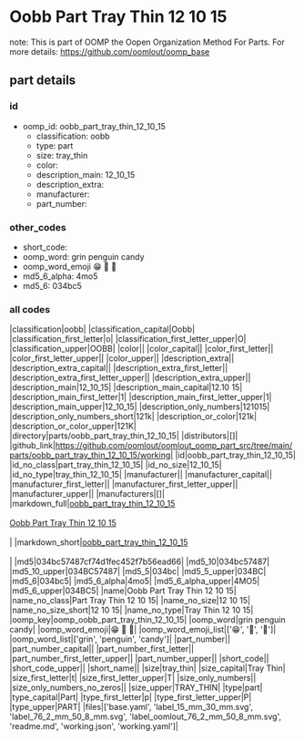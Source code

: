 # Oobb Part Tray Thin 12 10 15  

note: This is part of OOMP the Oopen Organization Method For Parts. For more details: https://github.com/oomlout/oomp_base

##  part details





### id
* oomp_id: oobb_part_tray_thin_12_10_15
  * classification: oobb
  * type: part
  * size: tray_thin
  * color: 
  * description_main: 12_10_15
  * description_extra: 
  * manufacturer: 
  * part_number: 

### other_codes
* short_code: 
* oomp_word: grin penguin candy
* oomp_word_emoji :grin: :penguin: :candy:
* md5_6_alpha: 4mo5
* md5_6: 034bc5

### all codes 
|classification|oobb|
|classification_capital|Oobb|
|classification_first_letter|o|
|classification_first_letter_upper|O|
|classification_upper|OOBB|
|color||
|color_capital||
|color_first_letter||
|color_first_letter_upper||
|color_upper||
|description_extra||
|description_extra_capital||
|description_extra_first_letter||
|description_extra_first_letter_upper||
|description_extra_upper||
|description_main|12_10_15|
|description_main_capital|12.10 15|
|description_main_first_letter|1|
|description_main_first_letter_upper|1|
|description_main_upper|12_10_15|
|description_only_numbers|121015|
|description_only_numbers_short|121k|
|description_or_color|121k|
|description_or_color_upper|121K|
|directory|parts/oobb_part_tray_thin_12_10_15|
|distributors|[]|
|github_link|https://github.com/oomlout/oomlout_oomp_part_src/tree/main/parts/oobb_part_tray_thin_12_10_15/working|
|id|oobb_part_tray_thin_12_10_15|
|id_no_class|part_tray_thin_12_10_15|
|id_no_size|12_10_15|
|id_no_type|tray_thin_12_10_15|
|manufacturer||
|manufacturer_capital||
|manufacturer_first_letter||
|manufacturer_first_letter_upper||
|manufacturer_upper||
|manufacturers|[]|
|markdown_full|[oobb_part_tray_thin_12_10_15](https://github.com/oomlout/oomlout_oomp_part_src/tree/main/parts/oobb_part_tray_thin_12_10_15/working)<br>[](https://github.com/oomlout/oomlout_oomp_part_src/tree/main/parts/oobb_part_tray_thin_12_10_15/working)<br>[Oobb Part Tray Thin 12 10 15](https://github.com/oomlout/oomlout_oomp_part_src/tree/main/parts/oobb_part_tray_thin_12_10_15/working)<br><br>|
|markdown_short|[oobb_part_tray_thin_12_10_15](https://github.com/oomlout/oomlout_oomp_part_src/tree/main/parts/oobb_part_tray_thin_12_10_15/working)<br><br>|
|md5|034bc57487cf74d1fec452f7b56ead66|
|md5_10|034bc57487|
|md5_10_upper|034BC57487|
|md5_5|034bc|
|md5_5_upper|034BC|
|md5_6|034bc5|
|md5_6_alpha|4mo5|
|md5_6_alpha_upper|4MO5|
|md5_6_upper|034BC5|
|name|Oobb Part Tray Thin 12 10 15|
|name_no_class|Part Tray Thin 12 10 15|
|name_no_size|12 10 15|
|name_no_size_short|12 10 15|
|name_no_type|Tray Thin 12 10 15|
|oomp_key|oomp_oobb_part_tray_thin_12_10_15|
|oomp_word|grin penguin candy|
|oomp_word_emoji|:grin: :penguin: :candy:|
|oomp_word_emoji_list|[':grin:', ':penguin:', ':candy:']|
|oomp_word_list|['grin', 'penguin', 'candy']|
|part_number||
|part_number_capital||
|part_number_first_letter||
|part_number_first_letter_upper||
|part_number_upper||
|short_code||
|short_code_upper||
|short_name||
|size|tray_thin|
|size_capital|Tray Thin|
|size_first_letter|t|
|size_first_letter_upper|T|
|size_only_numbers||
|size_only_numbers_no_zeros||
|size_upper|TRAY_THIN|
|type|part|
|type_capital|Part|
|type_first_letter|p|
|type_first_letter_upper|P|
|type_upper|PART|
|files|['base.yaml', 'label_15_mm_30_mm.svg', 'label_76_2_mm_50_8_mm.svg', 'label_oomlout_76_2_mm_50_8_mm.svg', 'readme.md', 'working.json', 'working.yaml']|
